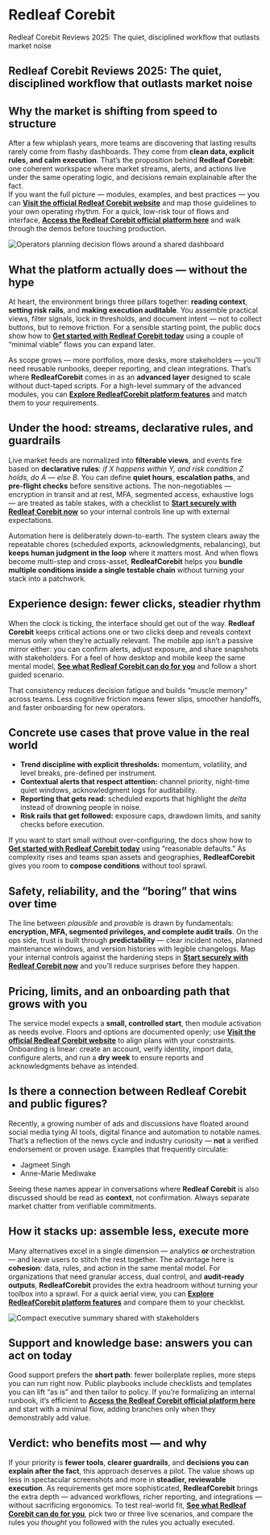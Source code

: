 # Redleaf Corebit
Redleaf Corebit Reviews 2025: The quiet, disciplined workflow that outlasts market noise
## Redleaf Corebit Reviews 2025: The quiet, disciplined workflow that outlasts market noise

## Why the market is shifting from speed to structure
After a few whiplash years, more teams are discovering that lasting results rarely come from flashy dashboards. They come from **clean data, explicit rules, and calm execution**. That’s the proposition behind **Redleaf Corebit**: one coherent workspace where market streams, alerts, and actions live under the same operating logic, and decisions remain explainable after the fact.  
If you want the full picture — modules, examples, and best practices — you can **[Visit the official Redleaf Corebit website](https://redleafcorebit.info)** and map those guidelines to your own operating rhythm. For a quick, low-risk tour of flows and interface, **[Access the Redleaf Corebit official platform here](https://redleafcorebit.info)** and walk through the demos before touching production.

![Operators planning decision flows around a shared dashboard](https://images.unsplash.com/photo-1520607162513-77705c0f0d4a?auto=format&fit=crop&w=1170&q=80)

## What the platform actually does — without the hype
At heart, the environment brings three pillars together: **reading context**, **setting risk rails**, and **making execution auditable**. You assemble practical views, filter signals, lock in thresholds, and document intent — not to collect buttons, but to remove friction. For a sensible starting point, the public docs show how to **[Get started with Redleaf Corebit today](https://redleafcorebit.info)** using a couple of “minimal viable” flows you can expand later.

As scope grows — more portfolios, more desks, more stakeholders — you’ll need reusable runbooks, deeper reporting, and clean integrations. That’s where **RedleafCorebit** comes in as an **advanced layer** designed to scale without duct-taped scripts. For a high-level summary of the advanced modules, you can **[Explore RedleafCorebit platform features](https://redleafcorebit.info)** and match them to your requirements.

## Under the hood: streams, declarative rules, and guardrails
Live market feeds are normalized into **filterable views**, and events fire based on **declarative rules**: *if X happens within Y, and risk condition Z holds, do A — else B*. You can define **quiet hours**, **escalation paths**, and **pre-flight checks** before sensitive actions. The non-negotiables — encryption in transit and at rest, MFA, segmented access, exhaustive logs — are treated as table stakes, with a checklist to **[Start securely with Redleaf Corebit now](https://redleafcorebit.info)** so your internal controls line up with external expectations.

Automation here is deliberately down-to-earth. The system clears away the repeatable chores (scheduled exports, acknowledgments, rebalancing), but **keeps human judgment in the loop** where it matters most. And when flows become multi-step and cross-asset, **RedleafCorebit** helps you **bundle multiple conditions inside a single testable chain** without turning your stack into a patchwork.

## Experience design: fewer clicks, steadier rhythm
When the clock is ticking, the interface should get out of the way. **Redleaf Corebit** keeps critical actions one or two clicks deep and reveals context menus only when they’re actually relevant. The mobile app isn’t a passive mirror either: you can confirm alerts, adjust exposure, and share snapshots with stakeholders. For a feel of how desktop and mobile keep the same mental model, **[See what Redleaf Corebit can do for you](https://redleafcorebit.info)** and follow a short guided scenario.

That consistency reduces decision fatigue and builds “muscle memory” across teams. Less cognitive friction means fewer slips, smoother handoffs, and faster onboarding for new operators.

## Concrete use cases that prove value in the real world
- **Trend discipline with explicit thresholds:** momentum, volatility, and level breaks, pre-defined per instrument.  
- **Contextual alerts that respect attention:** channel priority, night-time quiet windows, acknowledgment logs for auditability.  
- **Reporting that gets read:** scheduled exports that highlight the *delta* instead of drowning people in noise.  
- **Risk rails that get followed:** exposure caps, drawdown limits, and sanity checks before execution.

If you want to start small without over-configuring, the docs show how to **[Get started with Redleaf Corebit today](https://redleafcorebit.info)** using “reasonable defaults.” As complexity rises and teams span assets and geographies, **RedleafCorebit** gives you room to **compose conditions** without tool sprawl.

## Safety, reliability, and the “boring” that wins over time
The line between *plausible* and *provable* is drawn by fundamentals: **encryption, MFA, segmented privileges, and complete audit trails**. On the ops side, trust is built through **predictability** — clear incident notes, planned maintenance windows, and version histories with legible changelogs. Map your internal controls against the hardening steps in **[Start securely with Redleaf Corebit now](https://redleafcorebit.info)** and you’ll reduce surprises before they happen.

## Pricing, limits, and an onboarding path that grows with you
The service model expects a **small, controlled start**, then module activation as needs evolve. Floors and options are documented openly; use **[Visit the official Redleaf Corebit website](https://redleafcorebit.info)** to align plans with your constraints. Onboarding is linear: create an account, verify identity, import data, configure alerts, and run a **dry week** to ensure reports and acknowledgments behave as intended.

## Is there a connection between Redleaf Corebit and public figures?
Recently, a growing number of ads and discussions have floated around social media tying AI tools, digital finance and automation to notable names. That’s a reflection of the news cycle and industry curiosity — **not** a verified endorsement or proven usage. Examples that frequently circulate:

- Jagmeet Singh
- Anne-Marie Mediwake

Seeing these names appear in conversations where **Redleaf Corebit** is also discussed should be read as **context**, not confirmation. Always separate market chatter from verifiable commitments.

## How it stacks up: assemble less, execute more
Many alternatives excel in a single dimension — analytics **or** orchestration — and leave users to stitch the rest together. The advantage here is **cohesion**: data, rules, and action in the same mental model. For organizations that need granular access, dual control, and **audit-ready outputs**, **RedleafCorebit** provides the extra headroom without turning your toolbox into a sprawl. For a quick aerial view, you can **[Explore RedleafCorebit platform features](https://redleafcorebit.info)** and compare them to your checklist.

![Compact executive summary shared with stakeholders](https://images.pexels.com/photos/7567441/pexels-photo-7567441.jpeg?auto=compress&cs=tinysrgb&w=1170&h=780&dpr=1)

## Support and knowledge base: answers you can act on today
Good support prefers the **short path**: fewer boilerplate replies, more steps you can run right now. Public playbooks include checklists and templates you can lift “as is” and then tailor to policy. If you’re formalizing an internal runbook, it’s efficient to **[Access the Redleaf Corebit official platform here](https://redleafcorebit.info)** and start with a minimal flow, adding branches only when they demonstrably add value.

## Verdict: who benefits most — and why
If your priority is **fewer tools**, **clearer guardrails**, and **decisions you can explain after the fact**, this approach deserves a pilot. The value shows up less in spectacular screenshots and more in **steadier, reviewable execution**. As requirements get more sophisticated, **RedleafCorebit** brings the extra depth — advanced workflows, richer reporting, and integrations — without sacrificing ergonomics. To test real-world fit, **[See what Redleaf Corebit can do for you](https://redleafcorebit.info)**, pick two or three live scenarios, and compare the rules you *thought* you followed with the rules you actually executed.
